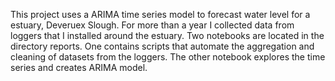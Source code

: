 This project uses a ARIMA time series model to forecast water level for a 
estuary, Deveruex Slough. For more than a year I collected data from loggers 
that I installed around the estuary. Two notebooks are located in the directory
reports. One contains scripts that automate the aggregation and cleaning of datasets
from the loggers. The other notebook explores the time series and creates ARIMA model.
